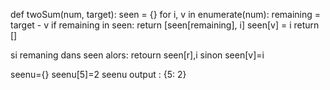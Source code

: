 
def twoSum(num, target):
    seen = {}
    for i, v in enumerate(num):
        remaining = target - v
        if remaining in seen:
            return [seen[remaining], i]
        seen[v] = i
    return []   


si remaning dans seen alors:
retourn seen[r],i 
sinon seen[v]=i 


seenu={}
seenu[5]=2
seenu
output : {5: 2}

